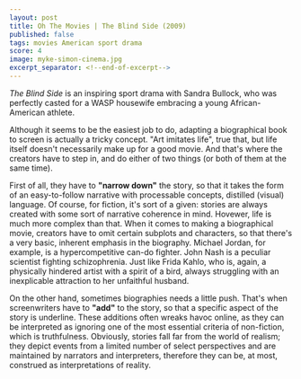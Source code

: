 ```yaml
---
layout: post
title: Oh The Movies | The Blind Side (2009)
published: false
tags: movies American sport drama
score: 4
image: myke-simon-cinema.jpg
excerpt_separator: <!--end-of-excerpt-->
---
```

*The Blind Side* is an inspiring sport drama with Sandra Bullock, who was perfectly casted for a WASP housewife embracing a young African-American athlete.

<!--end-of-excerpt-->

Although it seems to be the easiest job to do, adapting a biographical book to screen is actually a tricky concept. "Art imitates life", true that, but life itself doesn't necessarily make up for a good movie. And that's where the creators have to step in, and do either of two things (or both of them at the same time).

First of all, they have to **"narrow down"** the story, so that it takes the form of an easy-to-follow narrative with processable concepts, distilled (visual) language. Of course, for fiction, it's sort of a given: stories are always created with some sort of narrative coherence in mind. Hovewer, life is much more complex than that. When it comes to making a biographical movie, creators have to omit certain subplots and characters, so that there's a very basic, inherent emphasis in the biography. Michael Jordan, for example, is a hypercompetitive can-do fighter. John Nash is a peculiar scientist fighting schizophrenia. Just like Frida Kahlo, who is, again, a physically hindered artist with a spirit of a bird, always struggling with an inexplicable attraction to her unfaithful husband.

On the other hand, sometimes biographies needs a little push. That's when screenwriters have to **"add"** to the story, so that a specific aspect of the story is underline. These additions often wreaks havoc online, as they can be interpreted as ignoring one of the most essential criteria of non-fiction, which is truthfulness. Obviously, stories fall far from the world of realism; they depict events from a limited number of select perspectives and are maintained by narrators and interpreters, therefore they can be, at most, construed as interpretations of reality.